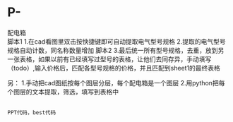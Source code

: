 # P-
配电箱  
脚本1 1.在cad看图里双击按快捷键即可自动提取电气型号规格 2.提取的电气型号规格自动计数，同名称数量增加 
脚本2 3.最后统一所有型号规格，去重，放到另一张表格，如果以前有已经填写过型号的表格，让他们去同存异，手动填写（todo）,输入价格后，匹配各型号规格的价格，并且匹配到sheet1的最终表格


另：
1.手动把cad图纸按每个图层分层，每个配电箱是一个图层
2.用python把每个图层的文本提取，筛选，填写到表格中






                                                                                                PPT代码，best代码
